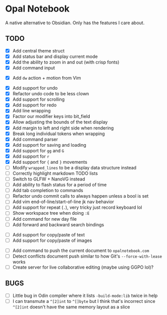 # Opal Notebook

A native alternative to Obsidian. Only has the features I care about.

## TODO

- [x] Add central theme struct
- [x] Add status bar and display current mode
- [x] Add the ability to zoom in and out (with crisp fonts)
- [x] Add command input
* [x] Add `dw` action + motion from Vim
- [x] Add support for undo
- [x] Refactor undo code to be less clown
- [x] Add support for scrolling
- [x] Add support for redo
- [x] Add line wrapping
- [x] Factor our modifier keys into bit_field
- [x] Allow adjusting the bounds of the text display
- [x] Add margin to left and right side when rendering
- [x] Break long individual tokens when wrapping
- [x] Add command parser
- [x] Add support for saving and loading
- [x] Add support for `gg` and `G`
- [x] Add support for `r`
- [x] Add support for `{` and `}` movements
- [ ] Modify `wrapped_lines` to be a display data structure instead
- [ ] Correctly highlight markdown TODO lists
- [ ] Switch to GLFW + NanoVG instead
- [ ] Add ability to flash status for a period of time
- [ ] Add tab completion to commands
- [ ] Refactor undo commit calls to always happen unless a bool is set
- [ ] Add vim end-of-line/start-of-line jk nav behavior
- [ ] Add support for repeat (`.`), very tricky just record keyboard lol
- [ ] Show workspace tree when doing `:E`
- [ ] Add command for new day file
- [ ] Add forward and backward search bindings
* [ ] Add support for copy/paste of text
* [ ] Add support for copy/paste of images
- [ ] Add command to push the current document to `opalnotebook.com`
- [ ] Detect conflicts document push similar to how Git's `--force-with-lease` works
- [ ] Create server for live collaborative editing (maybe using GGPO lol)?

## BUGS

- [ ] Little bug in Odin compiler where it lists `-build-mode:lib` twice in help
- [ ] I can transmute a `^[2]int` to `^[]byte` but I think that's incorrect since `^[2]int` doesn't have the same memory layout as a slice
